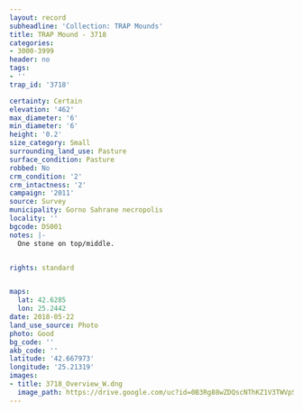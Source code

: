```yaml
---
layout: record
subheadline: 'Collection: TRAP Mounds'
title: TRAP Mound - 3718
categories:
- 3000-3999
header: no
tags:
- ''
trap_id: '3718'

certainty: Certain
elevation: '462'
max_diameter: '6'
min_diameter: '6'
height: '0.2'
size_category: Small
surrounding_land_use: Pasture
surface_condition: Pasture
robbed: No
crm_condition: '2'
crm_intactness: '2'
campaign: '2011'
source: Survey
municipality: Gorno Sahrane necropolis
locality: ''
bgcode: DS001
notes: |-
  One stone on top/middle.


rights: standard


maps:
  lat: 42.6285
  lon: 25.2442
date: 2018-05-22
land_use_source: Photo
photo: Good
bg_code: ''
akb_code: ''
latitude: '42.667973'
longitude: '25.21319'
images:
- title: 3718_Overview_W.dng
  image_path: https://drive.google.com/uc?id=0B3Rg88wZDQscNThKZ1V3TWVpSDA
---
```

